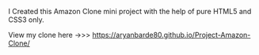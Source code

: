 I Created this Amazon Clone mini project with the help of pure HTML5 and CSS3 only.

View my clone here ->>> https://aryanbarde80.github.io/Project-Amazon-Clone/
